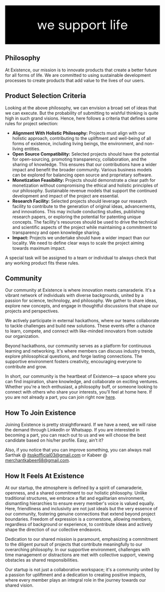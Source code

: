 ![Existence Github Banner](/profile/existence-banner.png)

## Philosophy

At Existence, our mission is to innovate products that create a better future for all forms of life. We are committed to using sustainable development processes to create products that add value to the lives of our users.

## Product Selection Criteria

Looking at the above philosophy, we can envision a broad set of ideas that we can execute. But the probability of submitting to wishful thinking is quite high in such grand visions. Hence, here follows a criteria that defines some rules for project selection:

- **Alignment With Holistic Philosophy:** Projects must align with our holistic approach, contributing to the upliftment and well-being of all forms of existence, including living beings, the environment, and non-living entities.
- **Open Source Compatibility:** Selected projects should have the potential for open-sourcing, promoting transparency, collaboration, and the sharing of knowledge. This ensures that our contributions have a wider impact and benefit the broader community. Various business models can be explored for balancing open source and proprietary software.
- **Monetization Feasibility:** Projects should demonstrate a clear path for monetization without compromising the ethical and holistic principles of our philosophy. Sustainable revenue models that support the continued development and impact of the project are essential.
- **Research Facility:** Selected projects should leverage our research facility to contribute to the generation of original ideas, advancements, and innovations. This may include conducting studies, publishing research papers, or exploring the potential for patenting unique concepts. The facility's resources should be used to drive the technical and scientific aspects of the project while maintaining a commitment to transparency and open knowledge sharing.
- **Impact:** Projects we undertake should have a wider impact than our locality. We need to define clear ways to scale the project aiming towards maximum impact.

A special task will be assigned to a team or individual to always check that any working product fits these rules.

## Community

Our community at Existence is where innovation meets camaraderie. It's a vibrant network of individuals with diverse backgrounds, united by a passion for science, technology, and philosophy. We gather to share ideas, explore new concepts, and engage in thoughtful discussions that shape our projects and perspectives.

We actively participate in external hackathons, where our teams collaborate to tackle challenges and build new solutions. These events offer a chance to learn, compete, and connect with like-minded innovators from outside our organization.

Beyond hackathons, our community serves as a platform for continuous learning and networking. It's where members can discuss industry trends, explore philosophical questions, and forge lasting connections. The supportive environment fosters creativity, encouraging everyone to contribute and grow.

In short, our community is the heartbeat of Existence—a space where you can find inspiration, share knowledge, and collaborate on exciting ventures. Whether you're a tech enthusiast, a philosophy buff, or someone looking to connect with others who share your interests, you'll feel at home here. If you are not already a part, you can join right now [here](https://chat.whatsapp.com/L7AV0xSGxH292WbXBHErbB).

## How To Join Existence

Joining Existence is pretty straightforward. If we have a need, we will raise the demand through LinkedIn or Whatsapp. If you are interested in becoming a part, you can reach out to us and we will choose the best candidate based on his/her profile. Easy, ain’t it?

Also, if you notice that you can improve something, you can always mail Sarthak @ itsskofficial03@gmail.com or Kabeer @ merchantkabeer68@gmail.com.

## How It Feels At Existence

At our startup, the atmosphere is defined by a spirit of camaraderie, openness, and a shared commitment to our holistic philosophy. Unlike traditional structures, we embrace a flat and egalitarian environment, dismantling hierarchies to ensure every member's voice is valued equally. Here, friendliness and inclusivity are not just ideals but the very essence of our community, fostering genuine connections that extend beyond project boundaries. Freedom of expression is a cornerstone, allowing members, regardless of background or experience, to contribute ideas and actively shape the direction of our collective endeavors.

Dedication to our shared mission is paramount, emphasizing a commitment to the diligent pursuit of projects that contribute meaningfully to our overarching philosophy. In our supportive environment, challenges with time management or distractions are met with collective support, viewing obstacles as shared responsibilities.

Our startup is not just a collaborative workspace; it's a community united by a passion for upliftment and a dedication to creating positive impacts, where every member plays an integral role in the journey towards our shared vision.

